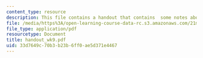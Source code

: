 ```yaml
---
content_type: resource
description: This file contains a handout that contains  some notes about the play.
file: /media/https%3A/open-learning-course-data-rc.s3.amazonaws.com/21m-604-playwriting-i-spring-2005/33d7649c70b3b23b6ff0ae5d371e4467_handout_wk9.pdf
file_type: application/pdf
resourcetype: Document
title: handout_wk9.pdf
uid: 33d7649c-70b3-b23b-6ff0-ae5d371e4467
---
```

